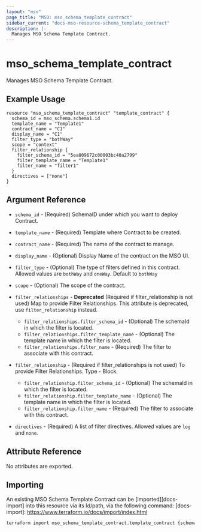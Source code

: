 ```yaml
---
layout: "mso"
page_title: "MSO: mso_schema_template_contract"
sidebar_current: "docs-mso-resource-schema_template_contract"
description: |-
  Manages MSO Schema Template Contract.
---
```


# mso_schema_template_contract #

Manages MSO Schema Template Contract.

## Example Usage ##

```hcl
resource "mso_schema_template_contract" "template_contract" {
  schema_id = mso_schema.schema1.id
  template_name = "Template1"
  contract_name = "C1"
  display_name = "C1"
  filter_type = "bothWay"
  scope = "context"
  filter_relationship {
    filter_schema_id = "5ea809672c00003bc40a2799"
    filter_template_name = "Template1"
    filter_name = "filter1"
  }
  directives = ["none"]
}
```

## Argument Reference ##

* `schema_id` - (Required) SchemaID under which you want to deploy Contract.
* `template_name` - (Required) Template where Contract to be created.
* `contract_name` - (Required) The name of the contract to manage.
* `display_name` - (Optional) Display Name of the contract on the MSO UI.
* `filter_type` - (Optional) The type of filters defined in this contract. Allowed values are `bothWay` and `oneWay`. Default to `bothWay`
* `scope` - (Optional) The scope of the contract.
* `filter_relationships` - **Deprecated** (Required if filter_relationship is not used) Map to provide Filter Relationships. This attribute is deprecated, use `filter_relationship` instead.
  * `filter_relationships.filter_schema_id` - (Optional) The schemaId in which the filter is located.
  * `filter_relationships.filter_template_name` - (Optional) The template name in which the filter is located.
  * `filter_relationships.filter_name` - (Required) The filter to associate with this contract.

* `filter_relationship` - (Required if filter_relationships is not used) To provide Filter Relationships. Type - Block.
  * `filter_relationship.filter_schema_id` - (Optional) The schemaId in which the filter is located.
  * `filter_relationship.filter_template_name` - (Optional) The template name in which the filter is located.
  * `filter_relationship.filter_name` - (Required) The filter to associate with this contract.

* `directives` - (Required) A list of filter directives. Allowed values are `log` and `none`.

## Attribute Reference ##

No attributes are exported.

## Importing ##

An existing MSO Schema Template Contract can be [imported][docs-import] into this resource via its Id/path, via the following command: [docs-import]: <https://www.terraform.io/docs/import/index.html>

```bash
terraform import mso_schema_template_contract.template_contract {schema_id}/template/{template_name}/contract/{contract_name}
```